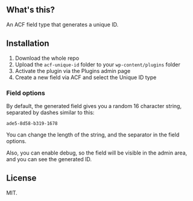 ## What's this?

An ACF field type that generates a unique ID.

## Installation

1. Download the whole repo
2. Upload the `acf-unique-id` folder to your `wp-content/plugins` folder
3. Activate the plugin via the Plugins admin page
4. Create a new field via ACF and select the Unique ID type

### Field options

By default, the generated field gives you a random 16 character string, separated by dashes similar to this:

```
ade5-8d58-b319-1678
```

You can change the length of the string, and the separator in the field options.

Also, you can enable debug, so the field will be visible in the admin area, and you can see the generated ID.

## License

MIT.